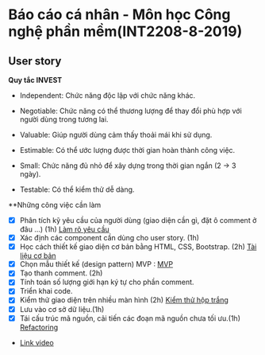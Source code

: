 # Báo cáo cá nhân - Môn học Công nghệ phần mềm(INT2208-8-2019)

## User story

**Quy tắc INVEST**

- Independent: Chức năng độc lập với chức năng khác.

- Negotiable: Chức năng có thể thương lượng để thay đổi phù hợp với người dùng trong tương lai.

- Valuable: Giúp người dùng cảm thấy thoải mái khi sử dụng.

- Estimable: Có thể ước lượng được thời gian hoàn thành công việc.

- Small: Chức năng đủ nhỏ để xây dựng trong thời gian ngắn (2 -> 3 ngày).

- Testable: Có thể kiểm thử dễ dàng.

**Những công việc cần làm

- [x] Phân tích kỹ yêu cầu của người dùng (giao diện cần gì, đặt ô comment ở đâu ...) (1h)
       [Làm rõ yêu cầu](https://docs.google.com/document/d/1a4i_31R8WBUAnF91syr1FwBpKoAiTY6rEJt1xWjb74M/edit#heading=h.fvjpas4blmex)
- [x] Xác định các component cần dùng cho user story. (1h)
- [x] Học cách thiết kế giao diện cơ bản bằng HTML, CSS, Bootstrap. (2h)
       [Tài liệu cơ bản](https://www.w3schools.com)
- [x] Chọn mẫu thiết kế (design pattern) MVP : [MVP](https://docs.google.com/document/d/1a4i_31R8WBUAnF91syr1FwBpKoAiTY6rEJt1xWjb74M/edit#heading=h.pkfkm4eut27p)
- [x] Tạo thanh comment. (2h)
- [x] Tính toán số lượng giới hạn ký tự cho phần comment.
- [x] Triển khai code. 
- [x] Kiểm thử giao diện trên nhiều màn hình (2h)
       [Kiểm thử hộp trắng](https://docs.google.com/document/d/1a4i_31R8WBUAnF91syr1FwBpKoAiTY6rEJt1xWjb74M/edit?fbclid=IwAR2RKT8WWnwXfrP30tY3u2ylD1AWJlfZV5B1npknln1boppF-TUEkdcFl98#heading=h.ryzy80x4sqk1)
- [x] Lưu vào cơ sở dữ liệu.(1h)
- [x] Tái cấu trúc mã nguồn, cải tiến các đoạn mã nguồn chưa tối ưu.(1h)
       [Refactoring](https://docs.google.com/document/d/1a4i_31R8WBUAnF91syr1FwBpKoAiTY6rEJt1xWjb74M/edit?fbclid=IwAR2RKT8WWnwXfrP30tY3u2ylD1AWJlfZV5B1npknln1boppF-TUEkdcFl98#heading=h.bxti8dsihgwm)

- [Link video](https://www.youtube.com/watch?v=cQyWsZ6cyDQ&feature=youtu.be)
